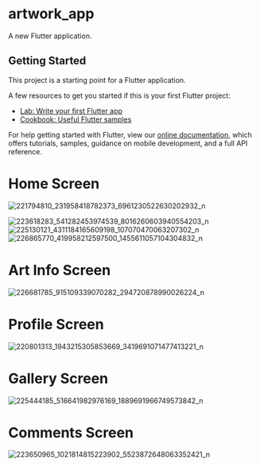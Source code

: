 # artwork_app

A new Flutter application.



## Getting Started

This project is a starting point for a Flutter application.

A few resources to get you started if this is your first Flutter project:

- [Lab: Write your first Flutter app](https://flutter.dev/docs/get-started/codelab)
- [Cookbook: Useful Flutter samples](https://flutter.dev/docs/cookbook)

For help getting started with Flutter, view our
[online documentation](https://flutter.dev/docs), which offers tutorials,
samples, guidance on mobile development, and a full API reference.



# Home Screen

![221794810_231958418782373_6961230522630202932_n](https://user-images.githubusercontent.com/74660911/127349510-b59fc745-3054-469a-86dd-8b77f7a7e22f.jpg)

![223618283_541282453974539_8016260603940554203_n](https://user-images.githubusercontent.com/74660911/127349594-a2f74dde-42dd-4d67-a785-d8b7df0f48d0.jpg)
![225130121_4311184165609198_107070470063207302_n](https://user-images.githubusercontent.com/74660911/127349624-47f68503-9316-4260-a2fc-f33dbb182637.jpg)
![226865770_419958212597500_1455611057104304832_n](https://user-images.githubusercontent.com/74660911/127349656-ae479f74-9a39-48f8-8f76-c2c9ebbf2f56.jpg)

# Art Info Screen

![226681785_915109339070282_294720878990026224_n](https://user-images.githubusercontent.com/74660911/127349701-4def8e84-c2c2-4bc7-a228-4cac62dbfa6d.jpg)

# Profile Screen

![220801313_1943215305853669_3419691071477413221_n](https://user-images.githubusercontent.com/74660911/127349740-e61bc0cd-97aa-4bdd-8a09-9ed43594897c.jpg)

# Gallery Screen

![225444185_516641982976169_1889691966749573842_n](https://user-images.githubusercontent.com/74660911/127349797-e95a1b9e-73a3-4b24-ae3f-e849911dd100.jpg)

# Comments Screen

![223650965_1021814815223902_5523872648063352421_n](https://user-images.githubusercontent.com/74660911/127349896-fac3b68e-7868-4078-96da-a596a65dcadd.jpg)

